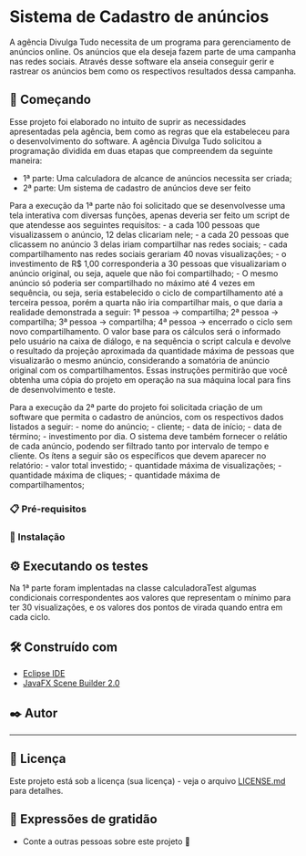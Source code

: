 # Sistema de Cadastro de anúncios

A agência Divulga Tudo necessita de um programa para gerenciamento de anúncios online. Os anúncios que ela deseja fazem parte de uma campanha nas redes sociais. Através desse software ela anseia conseguir gerir e rastrear os anúncios bem como os respectivos resultados dessa campanha.

## 🚀 Começando

Esse projeto foi elaborado no intuito de suprir as necessidades apresentadas pela agência, bem como as regras que ela estabeleceu para o desenvolvimento do software.
A agência Divulga Tudo solicitou a programação dividida em duas etapas que compreendem da seguinte maneira:
- 1ª parte: Uma calculadora de alcance de anúncios necessita ser criada;
- 2ª parte: Um sistema de cadastro de anúncios deve ser feito

Para a execução da 1ª parte não foi solicitado que se desenvolvesse uma tela interativa com diversas funções, apenas deveria ser feito um script de que atendesse aos seguintes requisitos:
	- a cada 100 pessoas que visualizassem o anúncio, 12 delas clicariam nele;
	- a cada 20 pessoas que clicassem no anúncio 3 delas iriam compartilhar nas redes sociais;
	- cada compartilhamento nas redes sociais gerariam  40 novas visualizações;
	- o investimento de R$ 1,00 corresponderia a 30 pessoas que visualizariam o anúncio original, ou seja, aquele que não foi compartilhado;
	- O mesmo anúncio só poderia ser compartilhado no máximo até 4 vezes em sequência, ou seja, seria estabelecido o ciclo de compartilhamento até a terceira pessoa, porém a quarta não iria compartilhar mais, o que daria a realidade demonstrada a seguir:
	1ª pessoa -> compartilha;
	2ª pessoa -> compartilha;
	3ª pessoa -> compartilha;
	4ª pessoa -> encerrado o ciclo sem novo compartilhamento.
O valor base para os cálculos será o informado pelo usuário na caixa de diálogo, e na sequência o script calcula e devolve o resultado da projeção aproximada da quantidade máxima de pessoas que visualizarão o mesmo anúncio, considerando a somatória de anúncio original com os compartilhamentos.
Essas instruções permitirão que você obtenha uma cópia do projeto em operação na sua máquina local para fins de desenvolvimento e teste.

Para a execução da 2ª parte do projeto foi solicitada criação de um software que permita o cadastro de anúncios, com os respectivos dados listados a seguir:
	- nome do anúncio;
	- cliente;
	- data de início;
	- data de término;
	- investimento por dia.
O sistema deve também fornecer o relátio de cada anúncio, podendo ser filtrado tanto por intervalo de tempo e cliente. Os ítens a seguir são os específicos que devem aparecer no relatório:
	- valor total investido;
	- quantidade máxima de visualizações;
	- quantidade máxima de cliques;
	- quantidade máxima de compartilhamentos;


### 📋 Pré-requisitos



### 🔧 Instalação



## ⚙️ Executando os testes

Na 1ª parte foram implentadas na classe calculadoraTest algumas condicionais correspondentes aos valores que representam o mínimo para ter 30 visualizações, e os valores dos pontos de virada quando entra em cada ciclo.


## 🛠️ Construído com

* [Eclipse IDE](https://www.eclipse.org/downloads/download.php?file=/oomph/epp/2021-06/R/eclipse-inst-jre-win64.exe)
* [JavaFX Scene Builder 2.0]( https://www.oracle.com/java/technologies/javafxscenebuilder-1x-archive-downloads.html)


## ✒️ Autor

-----


## 📄 Licença

Este projeto está sob a licença (sua licença) - veja o arquivo [LICENSE.md](https://github.com/usuario/projeto/licenca) para detalhes.

## 🎁 Expressões de gratidão

* Conte a outras pessoas sobre este projeto 📢
